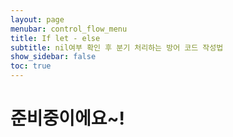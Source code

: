 ```yaml
---
layout: page
menubar: control_flow_menu
title: If let - else
subtitle: nil여부 확인 후 분기 처리하는 방어 코드 작성법
show_sidebar: false
toc: true
---
```


# 준비중이에요~!